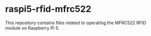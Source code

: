 # raspi5-rfid-mfrc522
This repository contains files related to operating the MFRC522 RFID module on Raspberry Pi 5.
